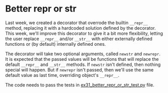 # Better repr or str

Last week, we created a decorator that overrode the builtin `__repr__` method, replacing it with a hardcoded solution defined by the decorator. This week, we'll improve this decorator to give it a bit more flexibility, letting the user replace `__repr__` and/or `__str__` with either externally defined functions or (by default) internally defined ones.

The decorator will take two optional arguments, called `newstr` and `newrepr`. It is expected that the passed values will be functions that will replace the default `__repr__` and `__str__` methods. If `newstr` isn't defined, then nothing special will happen. But if `newrepr` isn't passed, then we'll use the same default value as last time, overriding object's `__repr__`.

The code needs to pass the tests in [ex31_better_repr_or_str_test.py](ex31_better_repr_or_str_test.py) file.
